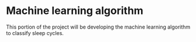 
# Machine learning algorithm

This portion of the project will be developing the machine learning algorithm to classify sleep cycles.





